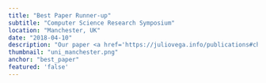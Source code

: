 ```yaml
---
title: "Best Paper Runner-up"
subtitle: "Computer Science Research Symposium"
location: "Manchester, UK"
date: "2018-04-10"
description: "Our paper <a href='https://juliovega.info/publications#chi2018'>'Back to Analogue: Self-reporting for Parkinson's Disease'</a> won the runner-up for the Best Paper 2018 prize of the Computer Science School of the University of Manchester."
thumbnail: "uni_manchester.png"
anchor: "best_paper"
featured: 'false'
---
```

